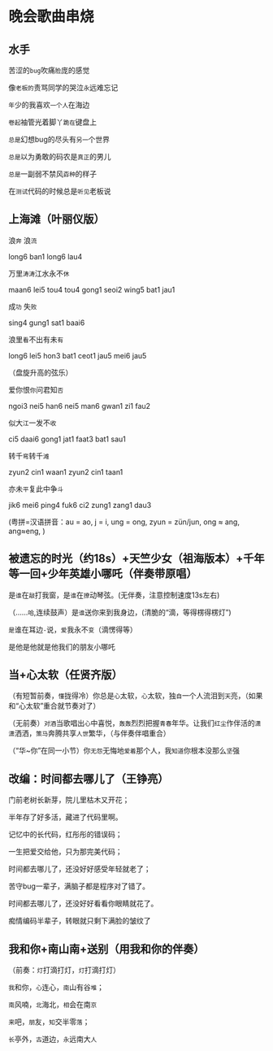 ﻿晚会歌曲串烧
===================
水手   
------
苦涩的`bug`吹痛`脸`庞的感觉

像`老板的`责骂同学的哭泣`永`远难忘记

`年`少的我喜欢`一个人`在海边

`卷起`袖管光着脚丫`跪在`键盘上

`总是`幻想bug的尽头有`另一`个世界

`总是`以为勇敢的码农是`真正`的男儿

`总是`一副弱不禁风`孬种`的样子

在`测试`代码的时候总是`听见`老板说

上海滩（叶丽仪版）
-------
浪`奔` 浪`流`

long6 ban1 long6 lau4 

万里`涛涛`江水永不`休`

maan6 lei5 tou4 tou4 gong1 seoi2 wing5 bat1 jau1 

成`功` 失`败`

sing4 gung1 sat1 baai6 

浪里`看`不出有未`有`

long6 lei5 hon3 bat1 ceot1 jau5 mei6 jau5

（盘旋升高的弦乐）

爱你恨`你`问君知`否`

ngoi3 nei5 han6 nei5 man6 gwan1 zi1 fau2

似大`江`一发不`收`

ci5 daai6 gong1 jat1 faat3 bat1 sau1

转千`弯`转千`滩`

zyun2 cin1 waan1 zyun2 cin1 taan1

亦未`平`复此中争`斗`

jik6 mei6 ping4 fuk6 ci2 zung1 zang1 dau3

(粤拼=汉语拼音：au = ao, j = i, ung = ong, zyun = zün/jun, ong ≈ ang, ang≈eng, )

被遗忘的时光（约18s）+天竺少女（祖海版本）+千年等一回+少年英雄小哪吒（伴奏带原唱）
---
是`谁`在`敲`打我窗，是`谁`在`撩`动琴弦。(无伴奏，注意控制速度13s左右)

（……`哈`,连续鼓声）是`谁`送你来到我身边，(清脆的“滴，等得楞得楞灯”)

`是`谁在耳边`-`说，`爱`我永不`变`（滴愣得等）

是他是他就是他我们的朋友小哪吒

当+心太软（任贤齐版）
---
（有短暂前奏，`懂`拢得冷）你总是`心`太软，`心`太软，独`自`一个人流泪到`天`亮，（如果和“心太软”重合就节奏对了）

（无前奏）`对酒`当歌唱出`心`中喜悦，`轰轰`烈烈把握`青春`年华。让我们`红尘`作伴活的`潇潇`洒洒，`策马`奔腾共享`人世`繁华，（与伴奏伴唱重合）

（“华~你”在同一小节）你`无怨`无悔地`爱着`那个人，我`知道`你根本没那么`坚`强

改编：时间都去哪儿了（王铮亮）
---
门前老树长新芽，院儿里枯木又开花；

半年存了好多活，藏进了代码里啊。

记忆中的长代码，红彤彤的错误码；

一生把爱交给他，只为那完美代码；

时间都去哪儿了，还没好好感受年轻就老了；

苦守bug一辈子，满脑子都是程序对了错了。

时间都去哪儿了，还没好好看看你眼睛就花了。

痴情编码半辈子，转眼就只剩下满脸的皱纹了

我和你+南山南+送别（用我和你的伴奏）
---

（前奏：`灯`打滴打灯，`灯`打滴打灯）

`我`和你，`心`连心，`南`山有谷`堆`；

`南`风喃，`北`海北，`相`会在南`京`

`来`吧，`朋`友，`知`交半零`落`；

`长`亭外，`古`道边，`永`远南大`人` 





